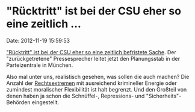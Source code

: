 \"Rücktritt\" ist bei der CSU eher so eine zeitlich \...
========================================================

Date: 2012-11-19 15:59:53

[\"Rücktritt\" ist bei der CSU eher so eine zeitlich befristete
Sache](http://meedia.de/fernsehen/ex-csu-sprecher-strepp-wieder-im-dienst/2012/11/19.html).
Der \"zurückgetretene\" Pressesprecher leitet jetzt den Planungsstab in
der Parteizentrale in München.

Also mal unter uns, realistisch gesehen, was sollen die auch machen? Die
Anzahl der [Rechtsextremen](/?ts=b8205965) mit ausreichend krimineller
Energie oder zumindest moralischer Flexibilität ist halt begrenzt. Und
den Großteil von denen haben ja schon die Schnüffel-, Repressions- und
\"Sicherheits\"-Behörden eingestellt.
